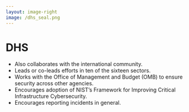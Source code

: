```yaml
---
layout: image-right
image: /dhs_seal.png
---
```


# DHS

- <CursorType :speed="10" :slide="9">Also collaborates with the international community.</CursorType>
- <CursorType :speed="10" :slide="9">Leads or co-leads efforts in ten of the sixteen sectors.</CursorType>
- <CursorType :speed="10" :slide="9">Works with the Office of Management and Budget (OMB) to ensure security across other agencies.</CursorType>
- <CursorType :speed="10" :slide="9">Encourages adoption of NIST’s Framework for Improving Critical Infrastructure Cybersecurity.</CursorType>
- <CursorType :speed="10" :slide="9">Encourages reporting incidents in general.</CursorType>
